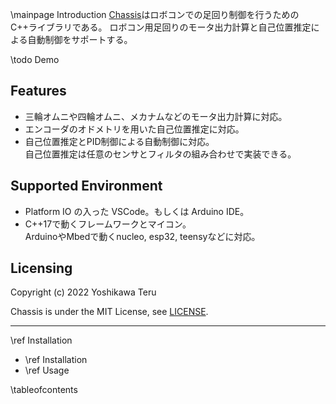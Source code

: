 \mainpage Introduction
[Chassis](https://github.com/teruyamato0731/Chassis)はロボコンでの足回り制御を行うためのC++ライブラリである。
ロボコン用足回りのモータ出力計算と自己位置推定による自動制御をサポートする。

\todo Demo

## Features
- 三輪オムニや四輪オムニ、メカナムなどのモータ出力計算に対応。
- エンコーダのオドメトリを用いた自己位置推定に対応。
- 自己位置推定とPID制御による自動制御に対応。<br>
  自己位置推定は任意のセンサとフィルタの組み合わせで実装できる。

## Supported Environment
- Platform IO の入った VSCode。もしくは Arduino IDE。
- C++17で動くフレームワークとマイコン。<br>ArduinoやMbedで動くnucleo, esp32, teensyなどに対応。

## Licensing
Copyright (c) 2022 Yoshikawa Teru

Chassis is under the MIT License, see [LICENSE](https://github.com/teruyamato0731/Chassis/blob/main/LICENSE).

---
<span class="next_section_button">\ref Installation</span>

- \ref Installation
- \ref Usage

\tableofcontents
